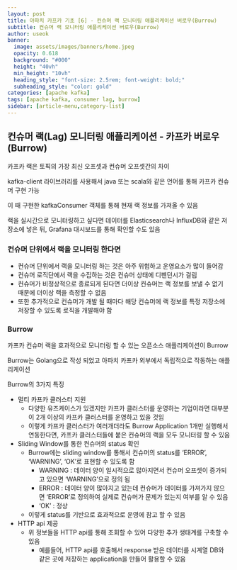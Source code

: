 ```yaml
---
layout: post
title: 아파치 카프카 기초 [6] - 컨슈머 랙 모니터링 애플리케이션 버로우(Burrow)
subtitle: 컨슈머 랙 모니터링 애플리케이션 버로우(Burrow)
author: useok
banner:
  image: assets/images/banners/home.jpeg
  opacity: 0.618
  background: "#000"
  height: "40vh"
  min_height: "10vh"
  heading_style: "font-size: 2.5rem; font-weight: bold;"
  subheading_style: "color: gold"
categories: [apache kafka]
tags: [apache kafka, consumer lag, burrow]
sidebar: [article-menu,category-list] 
---
```

## 컨슈머 랙(Lag) 모니터링 애플리케이션 - 카프카 버로우(Burrow)

카프카 랙은 토픽의 가장 최신 오프셋과 컨슈머 오프셋간의 차이

kafka-client 라이브러리를 사용해서 java 또는 scala와 같은 언어를 통해 카프카 컨슈머 구현 가능

이 때 구현한 kafkaConsumer 객체를 통해 현재 랙 정보를 가져올 수 있음

랙을 실시간으로 모니터링하고 싶다면 데이터를 Elasticsearch나 InfluxDB와 같은 저장소에 넣은 뒤, Grafana 대시보드를 통해 확인할 수도 있음

### 컨슈머 단위에서 랙을 모니터링 한다면

- 컨슈머 단위에서 랙을 모니터링 하는 것은 아주 위험하고 운영요소가 많이 들어감
- 컨슈머 로직단에서 랙을 수집하는 것은 컨슈머 상태에 디펜던시가 걸림
- 컨슈머가 비정상적으로 종료되게 된다면 더이상 컨슈머는 랙 정보를 보낼 수 없기 때문에 더이상 랙을 측정할 수 없음
- 또한 추가적으로 컨슈머가 개발 될 때마다 해당 컨슈머에 랙 정보를 특정 저장소에 저장할 수 있도록 로직을 개발해야 함

### Burrow

카프카 컨슈머 랙을 효과적으로 모니터링 할 수 있는 오픈소스 애플리케이션이 Burrow

Burrow는 Golang으로 작성 되었고 아파치 카프카 외부에서 독립적으로 작동하는 애플리케이션

Burrow의 3가지 특징

- 멀티 카프카 클러스터 지원
    - 다양한 유즈케이스가 있겠지만 카프카 클러스터를 운영하는 기업이라면 대부분이 2개 이상의 카프카 클러스터를 운영하고 있을 것임
    - 이렇게 카프카 클러스터가 여러개더라도 Burrow Application 1개만 실행해서 연동한다면, 카프카 클러스터들에 붙은 컨슈머의 랙을 모두 모니터링 할 수 있음
- Sliding Window를 통한 컨슈머의 status 확인
    - Burrow에는 sliding window를 통해서 컨슈머의 status를 ‘ERROR’, ‘WARNING’, ‘OK’로 표현할 수 있도록 함
        - WARNING :  데이터 양이 일시적으로 많아지면서 컨슈머 오프셋이 증가되고 있으면 ‘WARNING’으로 정의 됨
        - ERROR : 데이터 양이 많아지고 있는데 컨슈머가 데이터를 가져가지 않으면 ‘ERROR’로 정의하여 실제로 컨슈머가 문제가 있는지 여부를 알 수 있음
        - ‘OK’ : 정상
    - 이렇게 status를 기반으로 효과적으로 운영에 참고 할 수 있음
- HTTP api 제공
    - 위 정보들을 HTTP api를 통해 조회할 수 있어 다양한 추가 생태계를 구축할 수 있음
        - 예를들어, HTTP api를 호출해서 response 받은 데이터를 시계열 DB와 같은 곳에 저장하는 application을 만들어 활용할 수 있음